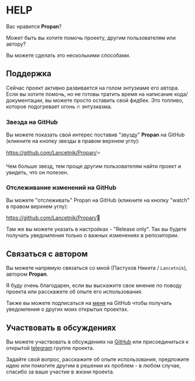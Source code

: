 # HELP

Вас нравится **Propan**?

Может быть вы хотите помочь проекту, другим пользователям или автору?

Вы можете сделать это несколькими способами.

## Поддержка

Сейчас проект активно развивается на голом энтузиаме его автора. Если вы хотите помочь, но не готовы тратить время на написание кода/документации, вы можете просто оставить свой фидбек. Это топливо, которое подогревает огонь :fire: энтузиазма.

### Звезда на GitHub

Вы можете показать свой интерес поставив "звузду" **Propan** на GitHub (кликните на кнопку звезды в правом верхнем углу):

<a href="https://github.com/Lancetnik/Propan/" class="external-link" target="_blank">https://github.com/Lancetnik/Propan/</a>:star:

Чем больше звезд, тем проще другим пользователям найти проект и увидеть, что он полезен.

### Отслеживание изменений на GitHub

Вы можете "отслеживать" Propan на GitHub (кликните на кнопку "watch" в правом верхнем углу):

<a href="https://github.com/Lancetnik/Propan/" class="external-link" target="_blank">https://github.com/Lancetnik/Propan/</a>:eyes:

Там же вы можете указать в настройках - "Release only". Так вы будете получать уведомления только о важных изменениях в репозитории.

## Связаться с автором

Вы можете напрямую связаться со мной (Пастухов Никита / `Lancetnik`), автором **Propan**.

Я буду очень благодарен, если вы выскажите свое мнение по поводу проекта или расскажете об опыте его использования.

Также вы можете подписаться на <a href="https://github.com/Lancetnik/" target="_blank">меня</a> на GitHub чтобы получать уведомления о других моих открытых проектах.

## Участвовать в обсуждениях

Вы можете участвовать в обсуждениях на <a href="https://github.com/Lancetnik/Propan/discussions" class="external-link" target="_blank">GitHub</a> или присоединиться к открытой <a href="https://t.me/propan_python" class="external-link" target="_blank">telegram</a> группе проекта.

Задайте свой вопрос, расскажите об опыте использования, предложите идею или помогите другим в решении их проблем - в любом случае, спасибо за ваше участие в жизни проекта.